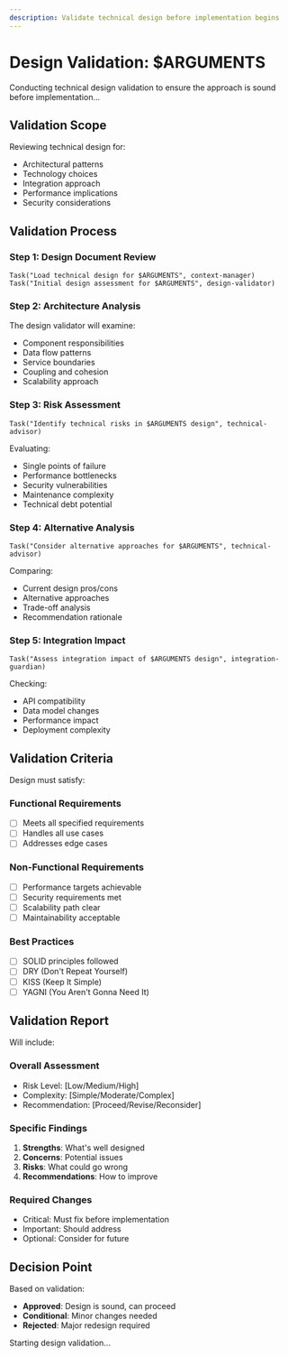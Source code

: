 ```yaml
---
description: Validate technical design before implementation begins
---
```


# Design Validation: $ARGUMENTS

Conducting technical design validation to ensure the approach is sound before implementation...

## Validation Scope

Reviewing technical design for:
- Architectural patterns
- Technology choices
- Integration approach
- Performance implications
- Security considerations

## Validation Process

### Step 1: Design Document Review

```
Task("Load technical design for $ARGUMENTS", context-manager)
Task("Initial design assessment for $ARGUMENTS", design-validator)
```

### Step 2: Architecture Analysis

The design validator will examine:
- Component responsibilities
- Data flow patterns
- Service boundaries
- Coupling and cohesion
- Scalability approach

### Step 3: Risk Assessment

```
Task("Identify technical risks in $ARGUMENTS design", technical-advisor)
```

Evaluating:
- Single points of failure
- Performance bottlenecks
- Security vulnerabilities
- Maintenance complexity
- Technical debt potential

### Step 4: Alternative Analysis

```
Task("Consider alternative approaches for $ARGUMENTS", technical-advisor)
```

Comparing:
- Current design pros/cons
- Alternative approaches
- Trade-off analysis
- Recommendation rationale

### Step 5: Integration Impact

```
Task("Assess integration impact of $ARGUMENTS design", integration-guardian)
```

Checking:
- API compatibility
- Data model changes
- Performance impact
- Deployment complexity

## Validation Criteria

Design must satisfy:

### Functional Requirements
- [ ] Meets all specified requirements
- [ ] Handles all use cases
- [ ] Addresses edge cases

### Non-Functional Requirements
- [ ] Performance targets achievable
- [ ] Security requirements met
- [ ] Scalability path clear
- [ ] Maintainability acceptable

### Best Practices
- [ ] SOLID principles followed
- [ ] DRY (Don't Repeat Yourself)
- [ ] KISS (Keep It Simple)
- [ ] YAGNI (You Aren't Gonna Need It)

## Validation Report

Will include:

### Overall Assessment
- Risk Level: [Low/Medium/High]
- Complexity: [Simple/Moderate/Complex]
- Recommendation: [Proceed/Revise/Reconsider]

### Specific Findings
1. **Strengths**: What's well designed
2. **Concerns**: Potential issues
3. **Risks**: What could go wrong
4. **Recommendations**: How to improve

### Required Changes
- Critical: Must fix before implementation
- Important: Should address
- Optional: Consider for future

## Decision Point

Based on validation:
- **Approved**: Design is sound, can proceed
- **Conditional**: Minor changes needed
- **Rejected**: Major redesign required

Starting design validation...